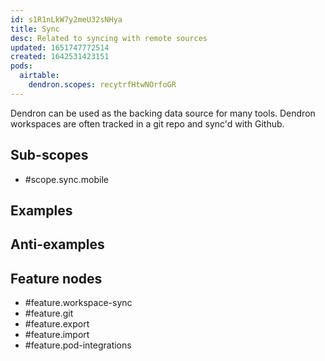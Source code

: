 ```yaml
---
id: s1R1nLkW7y2meU32sNHya
title: Sync
desc: Related to syncing with remote sources
updated: 1651747772514
created: 1642531423151
pods:
  airtable:
    dendron.scopes: recytrfHtwNOrfoGR
---
```


Dendron can be used as the backing data source for many tools. Dendron workspaces are often tracked in a git repo and sync'd with Github. 
## Sub-scopes

- #scope.sync.mobile



## Examples

## Anti-examples

## Feature nodes
- #feature.workspace-sync
- #feature.git
- #feature.export
- #feature.import
- #feature.pod-integrations
